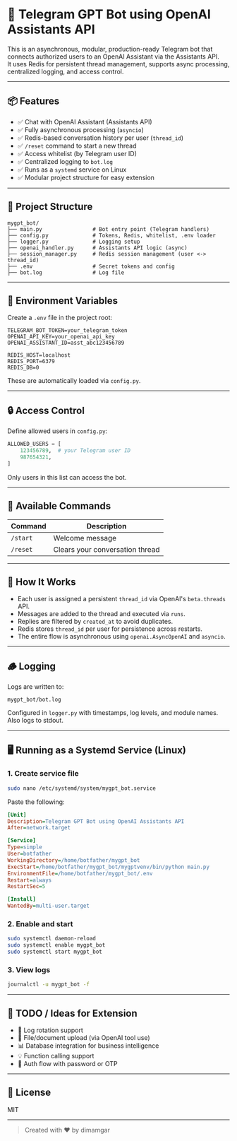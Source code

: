 # 🤖 Telegram GPT Bot using OpenAI Assistants API

This is an asynchronous, modular, production-ready Telegram bot that connects authorized users to an OpenAI Assistant via the Assistants API.  
It uses Redis for persistent thread management, supports async processing, centralized logging, and access control.

---

## 📦 Features

- ✅ Chat with OpenAI Assistant (Assistants API)
- ✅ Fully asynchronous processing (`asyncio`)
- ✅ Redis-based conversation history per user (`thread_id`)
- ✅ `/reset` command to start a new thread
- ✅ Access whitelist (by Telegram user ID)
- ✅ Centralized logging to `bot.log`
- ✅ Runs as a `systemd` service on Linux
- ✅ Modular project structure for easy extension

---

## 🧱 Project Structure

```
mygpt_bot/
├── main.py                # Bot entry point (Telegram handlers)
├── config.py              # Tokens, Redis, whitelist, .env loader
├── logger.py              # Logging setup
├── openai_handler.py      # Assistants API logic (async)
├── session_manager.py     # Redis session management (user <-> thread_id)
├── .env                   # Secret tokens and config
├── bot.log                # Log file
```

---

## 🔐 Environment Variables

Create a `.env` file in the project root:

```
TELEGRAM_BOT_TOKEN=your_telegram_token
OPENAI_API_KEY=your_openai_api_key
OPENAI_ASSISTANT_ID=asst_abc123456789

REDIS_HOST=localhost
REDIS_PORT=6379
REDIS_DB=0
```

These are automatically loaded via `config.py`.

---

## 🔒 Access Control

Define allowed users in `config.py`:

```python
ALLOWED_USERS = [
    123456789,  # your Telegram user ID
    987654321,
]
```

Only users in this list can access the bot.

---

## 💬 Available Commands

| Command    | Description                          |
|------------|--------------------------------------|
| `/start`   | Welcome message                      |
| `/reset`   | Clears your conversation thread      |

---

## 🧠 How It Works

- Each user is assigned a persistent `thread_id` via OpenAI's `beta.threads` API.
- Messages are added to the thread and executed via `runs`.
- Replies are filtered by `created_at` to avoid duplicates.
- Redis stores `thread_id` per user for persistence across restarts.
- The entire flow is asynchronous using `openai.AsyncOpenAI` and `asyncio`.

---

## 🪵 Logging

Logs are written to:

```
mygpt_bot/bot.log
```

Configured in `logger.py` with timestamps, log levels, and module names. Also logs to stdout.

---

## 🖥️ Running as a Systemd Service (Linux)

### 1. Create service file

```bash
sudo nano /etc/systemd/system/mygpt_bot.service
```

Paste the following:

```ini
[Unit]
Description=Telegram GPT Bot using OpenAI Assistants API
After=network.target

[Service]
Type=simple
User=botfather
WorkingDirectory=/home/botfather/mygpt_bot
ExecStart=/home/botfather/mygpt_bot/mygptvenv/bin/python main.py
EnvironmentFile=/home/botfather/mygpt_bot/.env
Restart=always
RestartSec=5

[Install]
WantedBy=multi-user.target
```

### 2. Enable and start

```bash
sudo systemctl daemon-reload
sudo systemctl enable mygpt_bot
sudo systemctl start mygpt_bot
```

### 3. View logs

```bash
journalctl -u mygpt_bot -f
```

---

## 🔧 TODO / Ideas for Extension

- 🔄 Log rotation support
- 📎 File/document upload (via OpenAI tool use)
- 📊 Database integration for business intelligence
- 💡 Function calling support
- 🔐 Auth flow with password or OTP

---

## 📄 License

MIT

---

> Created with ❤️ by dimamgar
